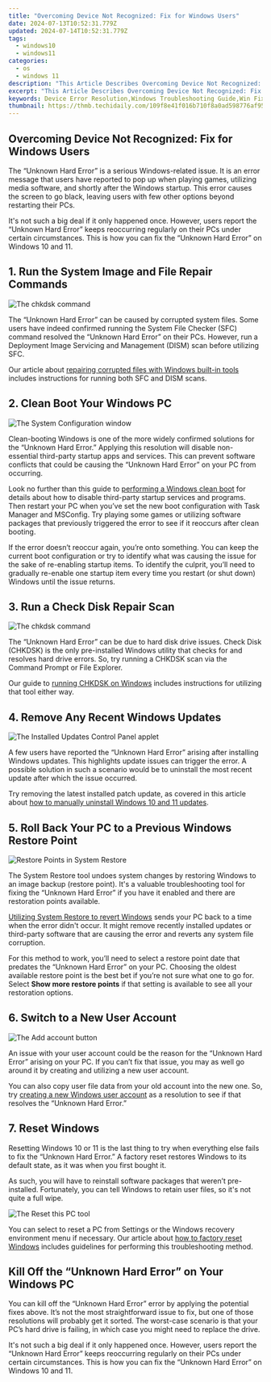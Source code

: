```yaml
---
title: "Overcoming Device Not Recognized: Fix for Windows Users"
date: 2024-07-13T10:52:31.779Z
updated: 2024-07-14T10:52:31.779Z
tags:
  - windows10
  - windows11
categories:
  - os
  - windows 11
description: "This Article Describes Overcoming Device Not Recognized: Fix for Windows Users"
excerpt: "This Article Describes Overcoming Device Not Recognized: Fix for Windows Users"
keywords: Device Error Resolution,Windows Troubleshooting Guide,Win Fix Non-Detection Issue,Recognize Devices in Windows,Unsupported Devices Fix,Windows Device Detection Tips,Overcoming Detection Error
thumbnail: https://thmb.techidaily.com/109f8e41f016b710f8a0ad598776af950e5e0ec716fb01a083b32b51c83dd241.jpg
---
```


## Overcoming Device Not Recognized: Fix for Windows Users

 The “Unknown Hard Error” is a serious Windows-related issue. It is an error message that users have reported to pop up when playing games, utilizing media software, and shortly after the Windows startup. This error causes the screen to go black, leaving users with few other options beyond restarting their PCs.

 It's not such a big deal if it only happened once. However, users report the “Unknown Hard Error” keeps reoccurring regularly on their PCs under certain circumstances. This is how you can fix the “Unknown Hard Error” on Windows 10 and 11\.

## 1\. Run the System Image and File Repair Commands

![The chkdsk command](https://static1.makeuseofimages.com/wordpress/wp-content/uploads/2023/07/chkdsk-command.jpg)

 The “Unknown Hard Error” can be caused by corrupted system files. Some users have indeed confirmed running the System File Checker (SFC) command resolved the “Unknown Hard Error” on their PCs. However, run a Deployment Image Servicing and Management (DISM) scan before utilizing SFC.

 Our article about [repairing corrupted files with Windows built-in tools](https://www.makeuseof.com/windows-built-in-repair-tools/) includes instructions for running both SFC and DISM scans.

## 2\. Clean Boot Your Windows PC

![The System Configuration window](https://static1.makeuseofimages.com/wordpress/wp-content/uploads/2023/07/system-configuration-window-1.jpg)

 Clean-booting Windows is one of the more widely confirmed solutions for the “Unknown Hard Error.” Applying this resolution will disable non-essential third-party startup apps and services. This can prevent software conflicts that could be causing the “Unknown Hard Error” on your PC from occurring.

 Look no further than this guide to [performing a Windows clean boot](https://www.makeuseof.com/clean-boot-windows-11/) for details about how to disable third-party startup services and programs. Then restart your PC when you’ve set the new boot configuration with Task Manager and MSConfig. Try playing some games or utilizing software packages that previously triggered the error to see if it reoccurs after clean booting.

 If the error doesn’t reoccur again, you’re onto something. You can keep the current boot configuration or try to identify what was causing the issue for the sake of re-enabling startup items. To identify the culprit, you’ll need to gradually re-enable one startup item every time you restart (or shut down) Windows until the issue returns.

## 3\. Run a Check Disk Repair Scan

![The chkdsk command](https://static1.makeuseofimages.com/wordpress/wp-content/uploads/2023/07/chkdsk-command.jpg)

 The “Unknown Hard Error” can be due to hard disk drive issues. Check Disk (CHKDSK) is the only pre-installed Windows utility that checks for and resolves hard drive errors. So, try running a CHKDSK scan via the Command Prompt or File Explorer.

 Our guide to [running CHKDSK on Windows](https://www.makeuseof.com/sir-mini-how-to-run-chkdsk-in-windows-10/#:~:text=In%20Command%20Prompt%2C%20type%20chkdsk,to%20get%20stuck%20on%20occasion.) includes instructions for utilizing that tool either way.

## 4\. Remove Any Recent Windows Updates

![The Installed Updates Control Panel applet](https://static1.makeuseofimages.com/wordpress/wp-content/uploads/2023/07/install-updates.jpg)

 A few users have reported the “Unknown Hard Error” arising after installing Windows updates. This highlights update issues can trigger the error. A possible solution in such a scenario would be to uninstall the most recent update after which the issue occurred.

 Try removing the latest installed patch update, as covered in this article about [how to manually uninstall Windows 10 and 11 updates](https://www.makeuseof.com/manually-uninstall-windows-10-updates/).

## 5\. Roll Back Your PC to a Previous Windows Restore Point

![Restore Points in System Restore](https://static1.makeuseofimages.com/wordpress/wp-content/uploads/2023/06/restore-points-in-system-restore.jpg)

 The System Restore tool undoes system changes by restoring Windows to an image backup (restore point). It's a valuable troubleshooting tool for fixing the “Unknown Hard Error” if you have it enabled and there are restoration points available.

[Utilizing System Restore to revert Windows](https://www.makeuseof.com/use-system-restore-windows/) sends your PC back to a time when the error didn't occur. It might remove recently installed updates or third-party software that are causing the error and reverts any system file corruption.

 For this method to work, you’ll need to select a restore point date that predates the “Unknown Hard Error” on your PC. Choosing the oldest available restore point is the best bet if you’re not sure what one to go for. Select **Show more restore points** if that setting is available to see all your restoration options.

## 6\. Switch to a New User Account

![The Add account button](https://static1.makeuseofimages.com/wordpress/wp-content/uploads/2023/07/add-account-button.jpg)

 An issue with your user account could be the reason for the “Unknown Hard Error” arising on your PC. If you can’t fix that issue, you may as well go around it by creating and utilizing a new user account.

 You can also copy user file data from your old account into the new one. So, try [creating a new Windows user account](https://www.makeuseof.com/tag/fix-windows-issues-creating-new-user-account/) as a resolution to see if that resolves the “Unknown Hard Error.”

## 7\. Reset Windows

 Resetting Windows 10 or 11 is the last thing to try when everything else fails to fix the “Unknown Hard Error.” A factory reset restores Windows to its default state, as it was when you first bought it.

 As such, you will have to reinstall software packages that weren’t pre-installed. Fortunately, you can tell Windows to retain user files, so it's not quite a full wipe.

![The Reset this PC tool](https://static1.makeuseofimages.com/wordpress/wp-content/uploads/2023/07/reset-this-pc-tool.jpg)

 You can select to reset a PC from Settings or the Windows recovery environment menu if necessary. Our article about [how to factory reset Windows](https://www.makeuseof.com/tag/4-ways-factory-reset-windows-computer/#:~:text=If%20you're%20on%20Windows,Windows%2011%20and%20Windows%2010.) includes guidelines for performing this troubleshooting method.

## Kill Off the “Unknown Hard Error” on Your Windows PC

 You can kill off the “Unknown Hard Error” error by applying the potential fixes above. It’s not the most straightforward issue to fix, but one of those resolutions will probably get it sorted. The worst-case scenario is that your PC’s hard drive is failing, in which case you might need to replace the drive.

 It's not such a big deal if it only happened once. However, users report the “Unknown Hard Error” keeps reoccurring regularly on their PCs under certain circumstances. This is how you can fix the “Unknown Hard Error” on Windows 10 and 11\.



<ins class="adsbygoogle"
      style="display:block"
      data-ad-client="ca-pub-7571918770474297"
      data-ad-slot="8358498916"
      data-ad-format="auto"
      data-full-width-responsive="true"></ins>

